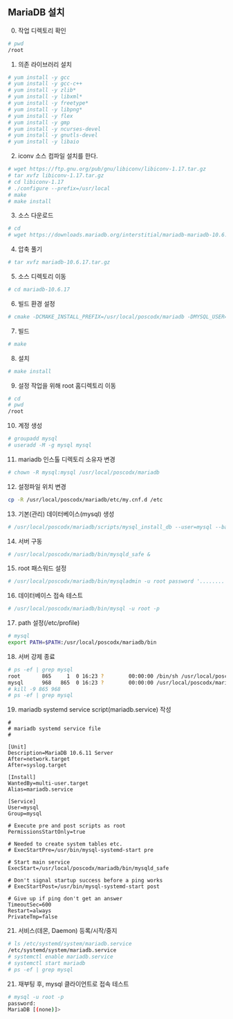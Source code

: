 ## MariaDB 설치

0. 작업 디렉토리 확인
```bash
# pwd
/root
```

1. 의존 라이브러리 설치
```bash
# yum install -y gcc
# yum install -y gcc-c++
# yum install -y zlib*
# yum install -y libxml*
# yum install -y freetype*
# yum install -y libpng* 
# yum install -y flex
# yum install -y gmp
# yum install -y ncurses-devel
# yum install -y gnutls-devel
# yum install -y libaio
```
2. iconv 소스 컴파일 설치를 한다.
```bash
# wget https://ftp.gnu.org/pub/gnu/libiconv/libiconv-1.17.tar.gz
# tar xvfz libiconv-1.17.tar.gz
# cd libiconv-1.17
# ./configure --prefix=/usr/local
# make
# make install
```

3. 소스 다운로드
```bash
# cd
# wget https://downloads.mariadb.org/interstitial/mariadb-mariadb-10.6.17/source/mariadb-mariadb-10.6.17.tar.gz 
```

4. 압축 풀기
```bash
# tar xvfz mariadb-10.6.17.tar.gz
```

5. 소스 디렉토리 이동
```bash
# cd mariadb-10.6.17
```

6. 빌드 환경 설정 
```bash
# cmake -DCMAKE_INSTALL_PREFIX=/usr/local/poscodx/mariadb -DMYSQL_USER=mysql -DMYSQL_TCP_PORT=3306 -DMYSQL_DATADIR=/usr/local/poscodx/mariadb/data -DMYSQL_UNIX_ADDR=/usr/local/poscodx/mariadb/tmp/mariadb.sock -DINSTALL_SYSCONFDIR=/usr/local/poscodx/mariadb/etc -DINSTALL_SYSCONF2DIR=/usr/local/poscodx/mariadb/etc/my.cnf.d -DDEFAULT_CHARSET=utf8 -DDEFAULT_COLLATION=utf8_general_ci -DWITH_EXTRA_CHARSETS=all -DWITH_ARIA_STORAGE_ENGINE=1 -DWITH_XTRADB_STORAGE_ENGINE=1 -DWITH_ARCHIVE_STORAGE_ENGINE=1 -DWITH_INNOBASE_STORAGE_ENGINE=1 -DWITH_PARTITION_STORAGE_ENGINE=1 -DWITH_BLACKHOLE_STORAGE_ENGINE=1 -DWITH_FEDERATEDX_STORAGE_ENGINE=1 -DWITH_PERFSCHEMA_STORAGE_ENGINE=1 -DWITH_READLINE=1 -DWITH_SSL=bundled -DWITH_ZLIB=system
```

7. 빌드
```bash
# make
```

8. 설치
```bash
# make install
```

9. 설정 작업을 위해 root 홈디렉토리 이동
```bash
# cd 
# pwd
/root
```

10. 계정 생성
```bash
# groupadd mysql
# useradd -M -g mysql mysql 
```

11. mariadb 인스톨 디렉토리 소유자 변경
```bash
# chown -R mysql:mysql /usr/local/poscodx/mariadb
```

12. 설정파일 위치 변경
```bash
cp -R /usr/local/poscodx/mariadb/etc/my.cnf.d /etc
```

13. 기본(관리) 데이터베이스(mysql) 생성
```bash
# /usr/local/poscodx/mariadb/scripts/mysql_install_db --user=mysql --basedir=/usr/local/poscodx/mariadb --defaults-file=/usr/local/poscodx/mariadb/etc/my.cnf --datadir=/usr/local/poscodx/mariadb/data
```
14. 서버 구동
```bash
# /usr/local/poscodx/mariadb/bin/mysqld_safe &
```

15. root 패스워드 설정
```bash
# /usr/local/poscodx/mariadb/bin/mysqladmin -u root password '........'
```

16. 데이터베이스 접속 테스트
```bash
# /usr/local/poscodx/mariadb/bin/mysql -u root -p
```

17. path 설정(/etc/profile)
```bash
# mysql
export PATH=$PATH:/usr/local/poscodx/mariadb/bin
```

18. 서버 강제 종료
```bash
# ps -ef | grep mysql
root       865     1  0 16:23 ?        00:00:00 /bin/sh /usr/local/poscodx/mariadb/bin/mysqld_safe --datadir=/usr/local/poscodx/mariadb/data --pid-file=/usr/local/poscodx/mariadb/data/lx.poscodx.me.pid
mysql      968   865  0 16:23 ?        00:00:00 /usr/local/poscodx/mariadb/bin/mysqld --basedir=/usr/local/poscodx/mariadb --datadir=/usr/local/poscodx/mariadb/data --plugin-dir=/usr/local/poscodx/mariadb/lib/plugin --user=mysql --log-error=/usr/local/poscodx/mariadb/data/lx.poscodx.me.err --pid-file=/usr/local/poscodx/mariadb/data/lx.poscodx.me.pid
# kill -9 865 968
# ps -ef | grep mysql
```

19. mariadb systemd service script(mariadb.service) 작성
```
#
# mariadb systemd service file
#

[Unit]
Description=MariaDB 10.6.11 Server
After=network.target
After=syslog.target

[Install]
WantedBy=multi-user.target
Alias=mariadb.service

[Service]
User=mysql
Group=mysql

# Execute pre and post scripts as root
PermissionsStartOnly=true

# Needed to create system tables etc.
# ExecStartPre=/usr/bin/mysql-systemd-start pre

# Start main service
ExecStart=/usr/local/poscodx/mariadb/bin/mysqld_safe

# Don't signal startup success before a ping works
# ExecStartPost=/usr/bin/mysql-systemd-start post

# Give up if ping don't get an answer
TimeoutSec=600
Restart=always
PrivateTmp=false
```

21. 서비스(데몬, Daemon) 등록/시작/중지
```bash
# ls /etc/systemd/system/mariadb.service
/etc/systemd/system/mariadb.service
# systemctl enable mariadb.service
# systemctl start mariadb
# ps -ef | grep mysql
```

21. 재부팅 후, mysql 클라이언트로 접속 테스트
```sh
# mysql -u root -p
password:
MariaDB [(none)]>
```
<!--stackedit_data:
eyJoaXN0b3J5IjpbNTI5MDQxMjEwXX0=
-->

